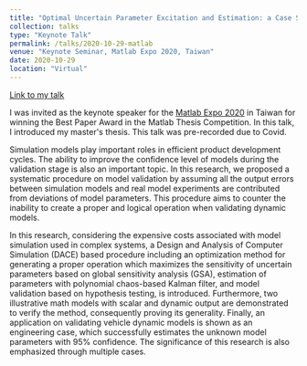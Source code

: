 ```yaml
---
title: "Optimal Uncertain Parameter Excitation and Estimation: a Case Study on Vehicle Model Development"
collection: talks
type: "Keynote Talk"
permalink: /talks/2020-10-29-matlab
venue: "Keynote Seminar, Matlab Expo 2020, Taiwan"
date: 2020-10-29
location: "Virtual"
---
```


[Link to my talk](https://www.youtube.com/watch?v=Tk39cl9pZDk)


I was invited as the keynote speaker for the [Matlab Expo 2020](https://www.terasoft.com.tw/matlabexpo/2020/speakers.asp) in Taiwan for winning the Best Paper Award in the Matlab Thesis Competition. In this talk, I introduced my master's thesis. This talk was pre-recorded due to Covid. 


Simulation models play important roles in efficient product development cycles. The ability to improve the confidence level of models during the validation stage is also an important topic. In this research, we proposed a systematic procedure on model validation by assuming all the output errors between simulation models and real model experiments are contributed from deviations of model parameters. This procedure aims to counter the inability to create a proper and logical operation when validating dynamic models. 

In this research, considering the expensive costs associated with model simulation used in complex systems, a Design and Analysis of Computer Simulation (DACE) based procedure including an optimization method for generating a proper operation which maximizes the sensitivity of uncertain parameters based on global sensitivity analysis (GSA), estimation of parameters with polynomial chaos-based Kalman filter, and model validation based on hypothesis testing, is introduced. Furthermore, two illustrative math models with scalar and dynamic output are demonstrated to verify the method, consequently proving its generality. Finally, an application on validating vehicle dynamic models is shown as an engineering case, which successfully estimates the unknown model parameters with 95\% confidence. The significance of this research is also emphasized through multiple cases. 



